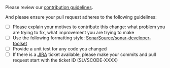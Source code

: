 Please review our [contribution guidelines](https://github.com/SonarSource/sonarlint-vscode/blob/master/docs/contributing.md).

And please ensure your pull request adheres to the following guidelines:

- [ ] Please explain your motives to contribute this change: what problem you are trying to fix, what improvement you are trying to make
- [ ] Use the following formatting style: [SonarSource/sonar-developer-toolset](https://github.com/SonarSource/sonar-developer-toolset#code-style)
- [ ] Provide a unit test for any code you changed
- [ ] If there is a [JIRA](http://jira.sonarsource.com/browse/SLVSCODE) ticket available, please make your commits and pull request start with the ticket ID (SLVSCODE-XXXX)
